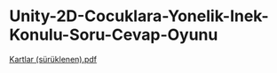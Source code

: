 # Unity-2D-Cocuklara-Yonelik-Inek-Konulu-Soru-Cevap-Oyunu

[Kartlar (sürüklenen).pdf](https://github.com/SitkiDizdar/2D-Inek-Konulu-Soru-Cevap-Oyunu/files/11509711/Kartlar.suruklenen.pdf)


